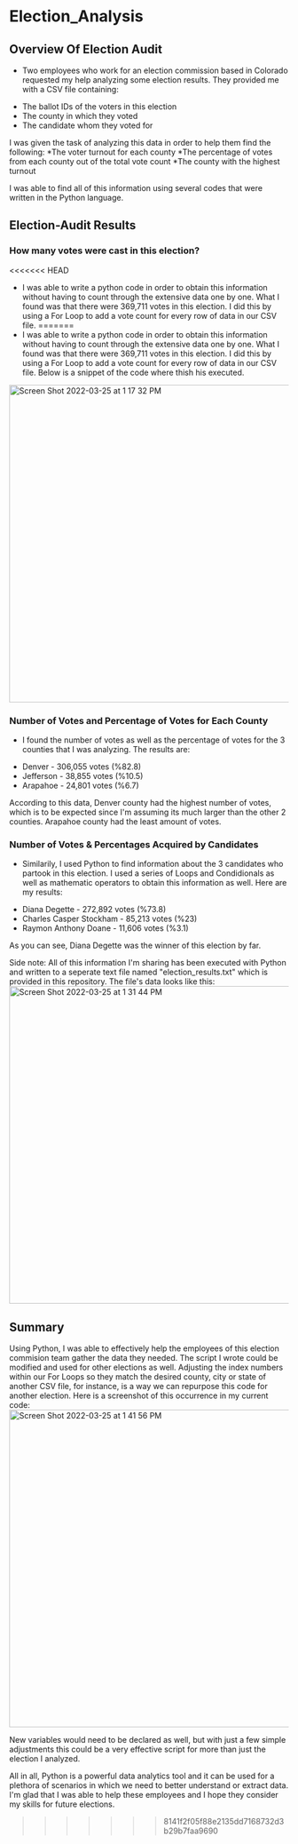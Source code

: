# Election_Analysis


## Overview Of Election Audit

- Two employees who work for an election commission based in Colorado requested my help analyzing some election results. They provided me with a CSV file containing:
* The ballot IDs of the voters in this election
* The county in which they voted
* The candidate whom they voted for

I was given the task of analyzing this data in order to help them find the following:
*The voter turnout for each county
*The percentage of votes from each county out of the total vote count 
*The county with the highest turnout

I was able to find all of this information using several codes that were written in the Python language.

## Election-Audit Results

### How many votes were cast in this election?

<<<<<<< HEAD
- I was able to write a python code in order to obtain this information without having to count through the extensive data one by one. What I found was that there were 369,711 votes in this election. I did this by using a For Loop to add a vote count for every row of data in our CSV file.
=======
- I was able to write a python code in order to obtain this information without having to count through the extensive data one by one. What I found was that there were 369,711 votes in this election. I did this by using a For Loop to add a vote count for every row of data in our CSV file. Below is a snippet of the code where thish his executed.
<img width="572" alt="Screen Shot 2022-03-25 at 1 17 32 PM" src="https://user-images.githubusercontent.com/100390727/160178715-4c41aa80-c090-4325-857b-11f29a7731ad.png">

### Number of Votes and Percentage of Votes for Each County

- I found the number of votes as well as the percentage of votes for the 3 counties that I was analyzing. The results are:
* Denver - 306,055 votes (%82.8)
* Jefferson - 38,855 votes (%10.5)
* Arapahoe - 24,801 votes (%6.7)

According to this data, Denver county had the highest number of votes, which is to be expected since I'm assuming its much larger than the other 2 counties. Arapahoe county had the least amount of votes.

### Number of Votes & Percentages Acquired by Candidates

- Similarily, I used Python to find information about the 3 candidates who partook in this election. I used a series of Loops and Condidionals as well as mathematic operators to obtain this information as well. Here are my results:
* Diana Degette - 272,892 votes (%73.8)
* Charles Casper Stockham - 85,213 votes (%23)
* Raymon Anthony Doane - 11,606 votes (%3.1)

As you can see, Diana Degette was the winner of this election by far.

Side note: All of this information I'm sharing has been executed with Python and written to a seperate text file named "election_results.txt" which is provided in this repository. The file's data looks like this:
<img width="572" alt="Screen Shot 2022-03-25 at 1 31 44 PM" src="https://user-images.githubusercontent.com/100390727/160180836-06fafa87-1f1b-4940-8dc6-e88dce1aac4b.png">

## Summary
Using Python, I was able to effectively help the employees of this election commision team gather the data they needed. The script I wrote could be modified and used for other elections as well. Adjusting the index numbers within our For Loops so they match the desired county, city or state of another CSV file, for instance, is a way we can repurpose this code for another election. Here is a screenshot of this occurrence in my current code: 
<img width="572" alt="Screen Shot 2022-03-25 at 1 41 56 PM" src="https://user-images.githubusercontent.com/100390727/160182311-1e8a707b-a35c-416d-9939-d9ce47e7ab9b.png">

New variables would need to be declared as well, but with just a few simple adjustments this could be a very effective script for more than just the election I analyzed.

All in all, Python is a powerful data analytics tool and it can be used for a plethora of scenarios in which we need to better understand or extract data. I'm glad that I was able to help these employees and I hope they consider my skills for future elections.


>>>>>>> 8141f2f05f88e2135dd7168732d3b29b7faa9690
